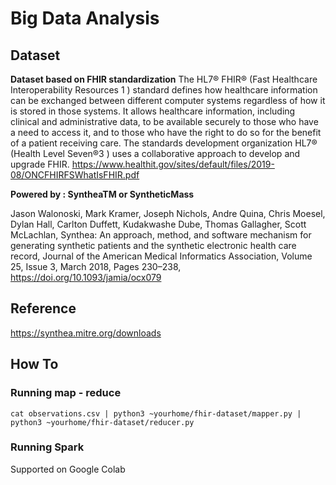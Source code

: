 # Big Data Analysis

## Dataset

**Dataset based on FHIR standardization**
The HL7® FHIR® (Fast Healthcare Interoperability Resources 1 ) standard defines how healthcare
information can be exchanged between different computer systems regardless of how it is stored in those
systems. It allows healthcare information, including clinical and administrative data, to be available
securely to those who have a need to access it, and to those who have the right to do so for the benefit
of a patient receiving care. The standards development organization HL7® (Health Level Seven®3
) uses a collaborative approach to develop and upgrade FHIR.
https://www.healthit.gov/sites/default/files/2019-08/ONCFHIRFSWhatIsFHIR.pdf

**Powered by : SyntheaTM or SyntheticMass**

Jason Walonoski, Mark Kramer, Joseph Nichols, Andre Quina, Chris Moesel, Dylan Hall, Carlton Duffett, Kudakwashe Dube, Thomas Gallagher, Scott McLachlan, Synthea: An approach, method, and software mechanism for generating synthetic patients and the synthetic electronic health care record, Journal of the American Medical Informatics Association, Volume 25, Issue 3, March 2018, Pages 230–238, https://doi.org/10.1093/jamia/ocx079

## Reference
https://synthea.mitre.org/downloads

## How To
### Running map - reduce
```
cat observations.csv | python3 ~yourhome/fhir-dataset/mapper.py | python3 ~yourhome/fhir-dataset/reducer.py
```
### Running Spark 
Supported on Google Colab
